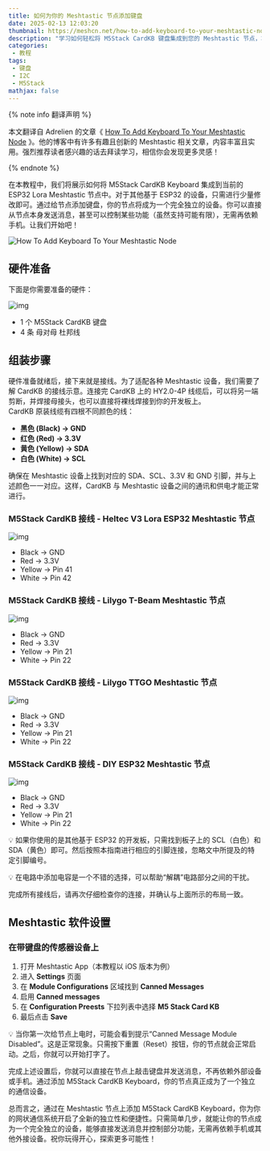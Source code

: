 ```yaml
---
title: 如何为你的 Meshtastic 节点添加键盘
date: 2025-02-13 12:03:20
thumbnail: https://meshcn.net/how-to-add-keyboard-to-your-meshtastic-node/sergi-kabrera-2xU7rYxsTiM-unsplash.webp
description: "学习如何轻松将 M5Stack CardKB 键盘集成到您的 Meshtastic 节点，将其变成一个独立的通信设备。按照详细的步骤指南，并根据不同的 Meshtastic 设备进行适配。立即开始在您的节点上输入并发送消息吧！"
categories:
 - 教程
tags:
 - 键盘
 - I2C
 - M5Stack
mathjax: false
---
```


{% note info 翻译声明 %}

本文翻译自 Adrelien 的文章《 [How To Add Keyboard To Your Meshtastic Node](https://adrelien.com/how-to-add-keyboard-to-your-meshtastic-node/) 》。他的博客中有许多有趣且创新的 Meshtastic 相关文章，内容丰富且实用。强烈推荐读者感兴趣的话去拜读学习，相信你会发现更多灵感！

{% endnote %}  

在本教程中，我们将展示如何将 M5Stack CardKB Keyboard 集成到当前的 ESP32 Lora Meshtastic 节点中。对于其他基于 ESP32 的设备，只需进行少量修改即可。通过给节点添加键盘，你的节点将成为一个完全独立的设备。你可以直接从节点本身发送消息，甚至可以控制某些功能（虽然支持可能有限），无需再依赖手机。让我们开始吧！

![How To Add Keyboard To Your Meshtastic Node](https://adrelien.com/content/images/size/w1200/2024/04/How-To-Add-Keyboard-To-Your-Meshtastic-Node-1.webp)

## 硬件准备

下面是你需要准备的硬件：

![img](https://adrelien.com/content/images/2024/04/M5Stack-Official-CardKB-Mini-Keyboard-Programmable-Unit-V1-1-MEGA8A.jpg_.png)

- 1 个 M5Stack CardKB 键盘
- 4 条 母对母 杜邦线

## 组装步骤

硬件准备就绪后，接下来就是接线。为了适配各种 Meshtastic 设备，我们需要了解 CardKB 的接线示意。连接完 CardKB 上的 HY2.0-4P 线缆后，可以将另一端剪断，并焊接母接头，也可以直接将裸线焊接到你的开发板上。  
CardKB 原装线缆有四根不同颜色的线：  
- **黑色 (Black) → GND**  
- **红色 (Red) → 3.3V**  
- **黄色 (Yellow) → SDA**  
- **白色 (White) → SCL**  

确保在 Meshtastic 设备上找到对应的 SDA、SCL、3.3V 和 GND 引脚，并与上述颜色一一对应。这样，CardKB 与 Meshtastic 设备之间的通讯和供电才能正常进行。

### M5Stack CardKB 接线 - Heltec V3 Lora ESP32 Meshtastic 节点

![img](https://adrelien.com/content/images/2024/04/18.png)

- Black -> GND  
- Red -> 3.3V  
- Yellow -> Pin 41  
- White -> Pin 42  

### M5Stack CardKB 接线 - Lilygo T-Beam Meshtastic 节点

![img](https://adrelien.com/content/images/2024/04/19.png)

- Black -> GND  
- Red -> 3.3V  
- Yellow -> Pin 21  
- White -> Pin 22  

### M5Stack CardKB 接线 - Lilygo TTGO Meshtastic 节点

![img](https://adrelien.com/content/images/2024/04/20.png)

- Black -> GND  
- Red -> 3.3V  
- Yellow -> Pin 21  
- White -> Pin 22  

### M5Stack CardKB 接线 - DIY ESP32 Meshtastic 节点

![img](https://adrelien.com/content/images/2024/04/21.png)

- Black -> GND  
- Red -> 3.3V  
- Yellow -> Pin 21  
- White -> Pin 22  

💡 如果你使用的是其他基于 ESP32 的开发板，只需找到板子上的 SCL（白色）和 SDA（黄色）即可。然后按照本指南进行相应的引脚连接，忽略文中所提及的特定引脚编号。

💡 在电路中添加电容是一个不错的选择，可以帮助“解耦”电路部分之间的干扰。

完成所有接线后，请再次仔细检查你的连接，并确认与上面所示的布局一致。

## Meshtastic 软件设置

### 在带键盘的传感器设备上

1. 打开 Meshtastic App（本教程以 iOS 版本为例）  
2. 进入 **Settings** 页面  
3. 在 **Module Configurations** 区域找到 **Canned Messages**  
4. 启用 **Canned messages**  
5. 在 **Configuration Preests** 下拉列表中选择 **M5 Stack Card KB**  
6. 最后点击 **Save**  

💡 当你第一次给节点上电时，可能会看到提示“Canned Message Module Disabled”。这是正常现象。只需按下重置（Reset）按钮，你的节点就会正常启动。之后，你就可以开始打字了。

完成上述设置后，你就可以直接在节点上敲击键盘并发送消息，不再依赖外部设备或手机。通过添加 M5Stack CardKB Keyboard，你的节点真正成为了一个独立的通信设备。

总而言之，通过在 Meshtastic 节点上添加 M5Stack CardKB Keyboard，你为你的网状通信系统开启了全新的独立性和便捷性。只需简单几步，就能让你的节点成为一个完全独立的设备，能够直接发送消息并控制部分功能，无需再依赖手机或其他外接设备。祝你玩得开心，探索更多可能性！